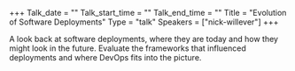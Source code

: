 +++
Talk_date = ""
Talk_start_time = ""
Talk_end_time = ""
Title = "Evolution of Software Deployments"
Type = "talk"
Speakers = ["nick-willever"]
+++

A look back at software deployments, where they are today and how they might look in the future. Evaluate the frameworks that influenced deployments and where DevOps fits into the picture.
